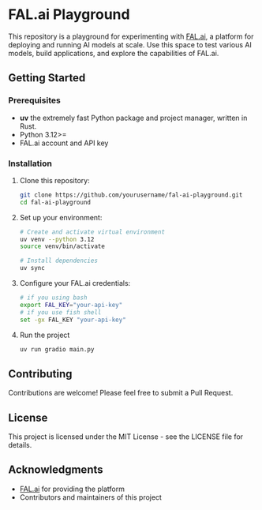 # FAL.ai Playground

This repository is a playground for experimenting with [FAL.ai](https://fal.ai), a platform for deploying and running AI models at scale. Use this space to test various AI models, build applications, and explore the capabilities of FAL.ai.

## Getting Started

### Prerequisites

- **uv** the extremely fast Python package and project manager, written in Rust.
- Python 3.12>=
- FAL.ai account and API key

### Installation

1. Clone this repository:

    ```bash
    git clone https://github.com/yourusername/fal-ai-playground.git
    cd fal-ai-playground
    ```

2. Set up your environment:

    ```bash
    # Create and activate virtual environment
    uv venv --python 3.12
    source venv/bin/activate
    
    # Install dependencies
    uv sync
    ```

3. Configure your FAL.ai credentials:

    ```bash
    # if you using bash
    export FAL_KEY="your-api-key"
    # if you use fish shell
    set -gx FAL_KEY "your-api-key"
    ```

4. Run the project

    ```bash
    uv run gradio main.py
    ```

## Contributing

Contributions are welcome! Please feel free to submit a Pull Request.

## License

This project is licensed under the MIT License - see the LICENSE file for details.

## Acknowledgments

- [FAL.ai](https://fal.ai) for providing the platform
- Contributors and maintainers of this project
